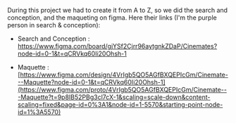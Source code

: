 During this project we had to create it from A to Z, so we did the search and conception, and the maqueting on figma.
Here their links (I'm the purple person in search & conception): 

- Search and Conception : https://www.figma.com/board/gjYSf2Cjrr96aytgnkZDaP/Cinemates?node-id=0-1&t=qCRVkq60Ii20Ohsh-1

- Maquette : [https://www.figma.com/design/4VrIgb5QO5AGfBXQEPIcGm/Cinemate---Maquette?node-id=0-1&t=qCRVkq60Ii20Ohsh-1](https://www.figma.com/proto/4VrIgb5QO5AGfBXQEPIcGm/Cinemate---Maquette?t=9p8IB52PBg3cl7cX-1&scaling=scale-down&content-scaling=fixed&page-id=0%3A1&node-id=1-5570&starting-point-node-id=1%3A5570)
